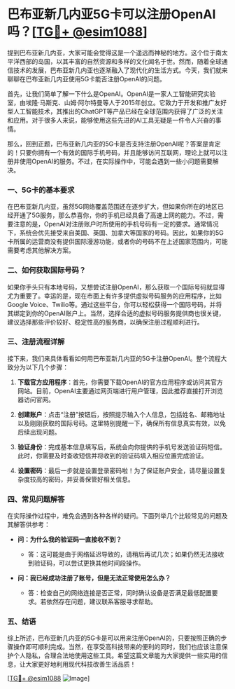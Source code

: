 # 巴布亚新几内亚5G卡可以注册OpenAI吗？[[TG💪+ @esim1088](https://t.me/s/esim1088)]

提到巴布亚新几内亚，大家可能会觉得这是一个遥远而神秘的地方。这个位于南太平洋西部的岛国，以其丰富的自然资源和多样的文化闻名于世。然而，随着全球通信技术的发展，巴布亚新几内亚也逐渐融入了现代化的生活方式。今天，我们就来聊聊在巴布亚新几内亚使用5G卡能否注册OpenAI的问题。

首先，让我们简单了解一下什么是OpenAI。OpenAI是一家人工智能研究实验室，由埃隆·马斯克、山姆·阿尔特曼等人于2015年创立。它致力于开发和推广友好型人工智能技术，其推出的ChatGPT等产品已经在全球范围内获得了广泛的关注和应用。对于很多人来说，能够使用这些先进的AI工具无疑是一件令人兴奋的事情。

那么，回到正题，巴布亚新几内亚的5G卡是否支持注册OpenAI呢？答案是肯定的！只要你拥有一个有效的国际手机号码，并且能够访问互联网，理论上就可以注册并使用OpenAI的服务。不过，在实际操作中，可能会遇到一些小问题需要解决。

### 一、5G卡的基本要求

在巴布亚新几内亚，虽然5G网络覆盖范围还在逐步扩大，但如果你所在的地区已经开通了5G服务，那么恭喜你，你的手机已经具备了高速上网的能力。不过，需要注意的是，OpenAI对注册账户时所使用的手机号码有一定的要求。通常情况下，系统会优先接受来自美国、英国、加拿大等国家的号码。因此，如果你的5G卡所属的运营商没有提供国际漫游功能，或者你的号码不在上述国家范围内，可能需要考虑其他解决方案。

### 二、如何获取国际号码？

如果你手头只有本地号码，又想尝试注册OpenAI，那么获取一个国际号码就显得尤为重要了。幸运的是，现在市面上有许多提供虚拟号码服务的应用程序，比如Google Voice、Twilio等。通过这些平台，你可以轻松获得一个国际号码，并将其绑定到你的OpenAI账户上。当然，选择合适的虚拟号码服务提供商也很关键，建议选择那些评价较好、稳定性高的服务商，以确保注册过程顺利进行。

### 三、注册流程详解

接下来，我们来具体看看如何用巴布亚新几内亚的5G卡注册OpenAI。整个流程大致分为以下几个步骤：

1. **下载官方应用程序**：首先，你需要下载OpenAI的官方应用程序或访问其官方网站。目前，OpenAI主要通过网页端进行用户管理，因此推荐直接打开浏览器访问官网。

2. **创建账户**：点击“注册”按钮后，按照提示输入个人信息，包括姓名、邮箱地址以及刚刚获取的国际号码。这里特别提醒一下，确保所有信息真实有效，以免后续出现问题。

3. **验证身份**：完成基本信息填写后，系统会向你提供的手机号发送验证码短信。此时，你需要及时查收短信并将收到的验证码填入相应位置完成验证。

4. **设置密码**：最后一步就是设置登录密码啦！为了保证账户安全，请尽量设置复杂度较高的密码，并妥善保管好相关信息。

### 四、常见问题解答

在实际操作过程中，难免会遇到各种各样的疑问。下面列举几个比较常见的问题及其解答供参考：

- **问：为什么我的验证码一直接收不到？**
  - 答：这可能是由于网络延迟导致的，请稍后再试几次；如果仍然无法接收到验证码，可以尝试更换其他时间段操作。
  
- **问：我已经成功注册了账号，但是无法正常使用怎么办？**
  - 答：检查自己的网络连接是否正常，同时确认设备是否满足最低配置要求。若依然存在问题，建议联系客服寻求帮助。

### 五、结语

综上所述，巴布亚新几内亚的5G卡是可以用来注册OpenAI的，只要按照正确的步骤操作即可顺利完成。当然，在享受高科技带来的便利的同时，我们也应该注意保护个人隐私，合理合法地使用这些工具。希望这篇文章能为大家提供一些实用的信息，让大家更好地利用现代科技改善生活品质！

[[TG💪+ @esim1088](https://t.me/s/esim1088) ![Image](https://i.postimg.cc/4NQfJmqS/Snipaste-2025-05-13-00-14-12.png)]